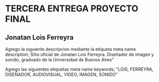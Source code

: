 # TERCERA ENTREGA PROYECTO FINAL
## Jonatan Lois Ferreyra

Agrego la siguiente descripcion mediante la etiqueta meta name description; Sitio oficial de Jonatan Lois Ferreyra. Diseñador de imagen y sonido, graduado de la Universidad de Buenos Aires"

Agrego las siguientes etiquetas meta name keywords; "LOIS, FERREYRA, DISEÑADOR, AUDIOVISUAL, VIDEO, IMAGEN, SONIDO"